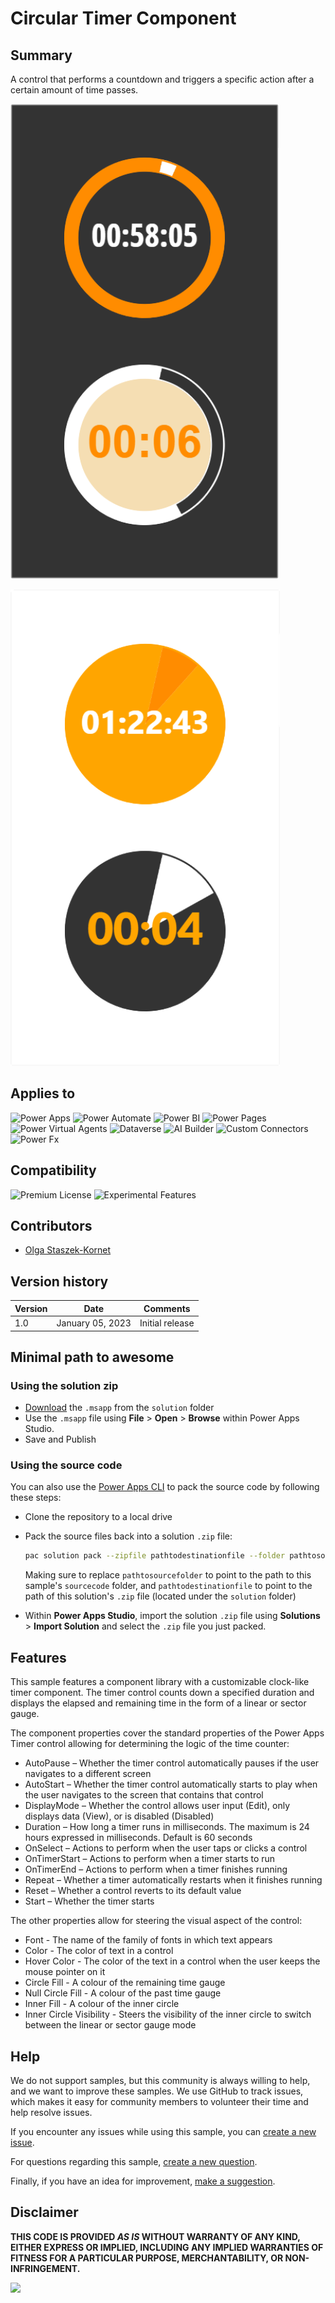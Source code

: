 # Circular Timer Component

## Summary

A control that performs a countdown  and triggers a specific action after a certain amount of time passes.

![A preview with the linear gauge mode](assets/circulartimerpreview1.png)

![A preview with the sector gauge mode](assets/circulartimerpreview2.png)

## Applies to

![Power Apps](https://img.shields.io/badge/Power%20Apps-Yes-green "Yes")
![Power Automate](https://img.shields.io/badge/Power%20Automate-No-red "No")
![Power BI](https://img.shields.io/badge/Power%20BI-No-red "No")
![Power Pages](https://img.shields.io/badge/Power%20Pages-No-red "No")
![Power Virtual Agents](https://img.shields.io/badge/Power%20Virtual%20Agents-No-red "No")
![Dataverse](https://img.shields.io/badge/Dataverse-No-red "No")
![AI Builder](https://img.shields.io/badge/AI%20Builder-No-red "No")
![Custom Connectors](https://img.shields.io/badge/Custom%20Connectors-No-red "No")
![Power Fx](https://img.shields.io/badge/Power%20Fx-No-red "No")

## Compatibility

![Premium License](https://img.shields.io/badge/Premium%20License-Not%20Required-red.svg "Premium license not required")
![Experimental Features](https://img.shields.io/badge/Experimental%20Features-Yes-green.svg "Does rely on experimental features")

## Contributors

* [Olga Staszek-Kornet](https://github.com/OlgaStaszekKornet)

## Version history

Version|Date|Comments
-------|----|--------
1.0|January 05, 2023|Initial release

<!--## Prerequisites

Any special pre-requisites? Include any lists, permissions, offerings to the demo gods, or whatever else needs to be done for this sample to work.

Please describe the steps to configure the pre-requisites. Feel free to add screen shots, but make sure that there is a text description of the steps to perform.
 
-->

## Minimal path to awesome

### Using the solution zip

* [Download](./solution/circular-timer.msapp) the `.msapp` from the `solution` folder
* Use the `.msapp` file using **File** > **Open** > **Browse** within Power Apps Studio.
* Save and Publish

### Using the source code

You can also use the [Power Apps CLI](https://docs.microsoft.com/powerapps/developer/data-platform/powerapps-cli) to pack the source code by following these steps:

* Clone the repository to a local drive
* Pack the source files back into a solution `.zip` file:

  ```bash
  pac solution pack --zipfile pathtodestinationfile --folder pathtosourcefolder --processCanvasApps
  ```

  Making sure to replace `pathtosourcefolder` to point to the path to this sample's `sourcecode` folder, and `pathtodestinationfile` to point to the path of this solution's `.zip` file (located under the `solution` folder)
* Within **Power Apps Studio**, import the solution `.zip` file using **Solutions** > **Import Solution** and select the `.zip` file you just packed.

## Features

This sample features a component library with a customizable clock-like timer component. The timer control counts down a specified duration and displays the elapsed and remaining time in the form of a linear or sector gauge.

The component properties cover the standard properties of the Power Apps Timer control allowing for determining the logic of the time counter:

* AutoPause – Whether the timer control automatically pauses if the user navigates to a different screen
* AutoStart – Whether the timer control automatically starts to play when the user navigates to the screen that contains that control
* DisplayMode – Whether the control allows user input (Edit), only displays data (View), or is disabled (Disabled)
* Duration – How long a timer runs in milliseconds. The maximum is 24 hours expressed in milliseconds. Default is 60 seconds
* OnSelect – Actions to perform when the user taps or clicks a control
* OnTimerStart – Actions to perform when a timer starts to run
* OnTimerEnd – Actions to perform when a timer finishes running
* Repeat – Whether a timer automatically restarts when it finishes running
* Reset – Whether a control reverts to its default value
* Start – Whether the timer starts

The other properties allow for steering the visual aspect of the control:

* Font - The name of the family of fonts in which text appears
* Color - The color of text in a control
* Hover Color - The color of the text in a control when the user keeps the mouse pointer on it
* Circle Fill - A colour of the remaining time gauge
* Null Circle Fill - A colour of the past time gauge
* Inner Fill - A colour of the inner circle
* Inner Circle Visibility - Steers the visibility of the inner circle to switch between the linear or sector gauge mode

<!--
RESERVED FOR REPO MAINTAINERS

We'll add the video from the community call recording here

## Video

[![YouTube video title](./assets/video-thumbnail.jpg)](https://www.youtube.com/watch?v=XXXXX "YouTube video title")
-->

## Help

We do not support samples, but this community is always willing to help, and we want to improve these samples. We use GitHub to track issues, which makes it easy for  community members to volunteer their time and help resolve issues.

If you encounter any issues while using this sample, you can [create a new issue](https://github.com/pnp/powerapps-samples/issues/new?assignees=&labels=Needs%3A+Triage+%3Amag%3A%2Ctype%3Abug-suspected&template=bug-report.yml&sample=circular-timer-component&authors=@OlgaStaszekKornet&title=circular-timer-component%20-%20).

For questions regarding this sample, [create a new question](https://github.com/pnp/powerapps-samples/issues/new?assignees=&labels=Needs%3A+Triage+%3Amag%3A%2Ctype%3Abug-suspected&template=question.yml&sample=circular-timer-component&authors=@OlgaStaszekKornet&title=circular-timer-component%20-%20).

Finally, if you have an idea for improvement, [make a suggestion](https://github.com/pnp/powerapps-samples/issues/new?assignees=&labels=Needs%3A+Triage+%3Amag%3A%2Ctype%3Abug-suspected&template=suggestion.yml&sample=circular-timer-component&authors=@OlgaStaszekKornet&title=circular-timer-component%20-%20).

## Disclaimer

**THIS CODE IS PROVIDED *AS IS* WITHOUT WARRANTY OF ANY KIND, EITHER EXPRESS OR IMPLIED, INCLUDING ANY IMPLIED WARRANTIES OF FITNESS FOR A PARTICULAR PURPOSE, MERCHANTABILITY, OR NON-INFRINGEMENT.**

<img src="https://m365-visitor-stats.azurewebsites.net/powerplatform-samples/samples/circular-timer-component" />